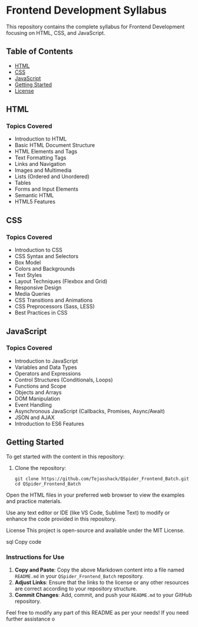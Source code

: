 # Frontend Development Syllabus

This repository contains the complete syllabus for Frontend Development focusing on HTML, CSS, and JavaScript.

## Table of Contents

- [HTML](#html)
- [CSS](#css)
- [JavaScript](#javascript)
- [Getting Started](#getting-started)
- [License](#license)

## HTML

### Topics Covered

- Introduction to HTML
- Basic HTML Document Structure
- HTML Elements and Tags
- Text Formatting Tags
- Links and Navigation
- Images and Multimedia
- Lists (Ordered and Unordered)
- Tables
- Forms and Input Elements
- Semantic HTML
- HTML5 Features

## CSS

### Topics Covered

- Introduction to CSS
- CSS Syntax and Selectors
- Box Model
- Colors and Backgrounds
- Text Styles
- Layout Techniques (Flexbox and Grid)
- Responsive Design
- Media Queries
- CSS Transitions and Animations
- CSS Preprocessors (Sass, LESS)
- Best Practices in CSS

## JavaScript

### Topics Covered

- Introduction to JavaScript
- Variables and Data Types
- Operators and Expressions
- Control Structures (Conditionals, Loops)
- Functions and Scope
- Objects and Arrays
- DOM Manipulation
- Event Handling
- Asynchronous JavaScript (Callbacks, Promises, Async/Await)
- JSON and AJAX
- Introduction to ES6 Features

## Getting Started

To get started with the content in this repository:

1. Clone the repository:
   ```
   git clone https://github.com/Tejasshack/QSpider_Frontend_Batch.git
   cd QSpider_Frontend_Batch
Open the HTML files in your preferred web browser to view the examples and practice materials.

Use any text editor or IDE (like VS Code, Sublime Text) to modify or enhance the code provided in this repository.

License
This project is open-source and available under the MIT License.

sql
Copy code

### Instructions for Use

1. **Copy and Paste**: Copy the above Markdown content into a file named `README.md` in your `QSpider_Frontend_Batch` repository.
2. **Adjust Links**: Ensure that the links to the license or any other resources are correct according to your repository structure.
3. **Commit Changes**: Add, commit, and push your `README.md` to your GitHub repository.

Feel free to modify any part of this README as per your needs! If you need further assistance o

